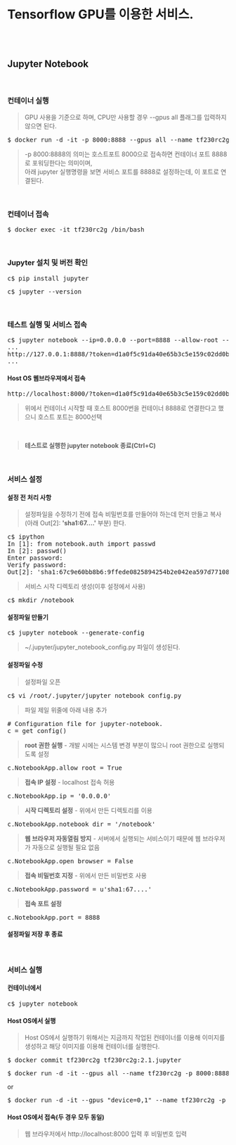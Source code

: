 # Tensorflow GPU를 이용한 서비스.

</br></br>


## Jupyter Notebook
</br>

### 컨테이너 실행
> GPU 사용을 기준으로 하며, CPU만 사용할 경우 --gpus all 플래그를 입력하지 않으면 된다.
<pre>$ docker run -d -it -p 8000:8888 --gpus all --name tf230rc2g tf230rc2g:1.base</pre>
> -p 8000:8888의 의미는 호스트포트 8000으로 접속하면 컨테이너 포트 8888로 포워딩한다는 의미이며, </br>
> 아래 jupyter 실행명령을 보면 서비스 포트를 8888로 설정하는데, 이 포트로 연결된다.
</br>

### 컨테이너 접속
<pre>$ docker exec -it tf230rc2g /bin/bash</pre>
</br>

### Jupyter 설치 및 버전 확인
<pre>c$ pip install jupyter</pre>
<pre>c$ jupyter --version</pre>
</br>

### 테스트 실행 및 서비스 접속
<pre>c$ jupyter notebook --ip=0.0.0.0 --port=8888 --allow-root --no-browser
...
http://127.0.0.1:8888/?token=d1a0f5c91da40e65b3c5e159c02dd0b1639dd4dbb72073cb
...</pre>
#### Host OS 웹브라우져에서 접속
<pre>http://localhost:8000/?token=d1a0f5c91da40e65b3c5e159c02dd0b1639dd4dbb72073cb</pre>
> 위에서 컨테이너 시작할 때 호스트 8000번을 컨테이너 8888로 연결한다고 했으니 호스트 포트는 8000선택

</br>

> **테스트로 실행한 jupyter notebook 종료(Ctrl+C)**

</br>

### 서비스 설정

#### 설정 전 처리 사항
> 설정파일을 수정하기 전에 접속 비밀번호를 만들어야 하는데 먼저 만들고 복사(아래 Out[2]: **'sha1:67....'** 부분) 한다.
<pre>c$ ipython
In [1]: from notebook.auth import passwd
In [2]: passwd()
Enter password:
Verify password:
Out[2]: 'sha1:67c9e60bb8b6:9ffede0825894254b2e042ea597d771089e11aed'</pre>
> 서비스 시작 디렉토리 생성(이후 설정에서 사용)
<pre>c$ mkdir /notebook</pre>

#### 설정파일 만들기
<pre>c$ jupyter notebook --generate-config</pre>
> ~/.jupyter/jupyter_notebook_config.py 파일이 생성된다.

#### 설정파일 수정
> 설정파일 오픈
<pre>c$ vi /root/.jupyter/jupyter_notebook_config.py</pre>
> 파일 제일 위줄에 아래 내용 추가
<pre># Configuration file for jupyter-notebook.
c = get_config()</pre>
> **root 권한 실행** - 개발 시에는 시스템 변경 부분이 많으니 root 권한으로 실행되도록 설정
<pre>c.NotebookApp.allow_root = True</pre>
> **접속 IP 설정** - localhost 접속 허용
<pre>c.NotebookApp.ip = '0.0.0.0'</pre>
> **시작 디렉토리 설정** - 위에서 만든 디렉토리를 이용
<pre>c.NotebookApp.notebook_dir = '/notebook'</pre>
> **웹 브라우저 자동열림 방지** - 서버에서 실행되는 서비스이기 때문에 웹 브라우저가 자동으로 실행될 필요 없음
<pre>c.NotebookApp.open_browser = False</pre>
> **접속 비밀번호 지정** - 위에서 만든 비밀번호 사용
<pre>c.NotebookApp.password = u'sha1:67....'</pre>
> **접속 포트 설정** 
<pre>c.NotebookApp.port = 8888</pre>
#### 설정파일 저장 후 종료
</br>

### 서비스 실행
#### 컨테이너에서
<pre>c$ jupyter notebook</pre>
#### Host OS에서 실행
> Host OS에서 실행하기 위해서는 지금까지 작업된 컨테이너를 이용해 이미지를 생성하고 해당 이미지를 이용해 컨테이너를 실행한다.
<pre>$ docker commit tf230rc2g tf230rc2g:2.1.jupyter</pre>
<pre>$ docker run -d -it --gpus all --name tf230rc2g -p 8000:8888 tf230rc2g:2.1.jupyter jupyter notebook</pre>
or
<pre>$ docker run -d -it --gpus "device=0,1" --name tf230rc2g -p 8000:8888 tf230rc2g:2.1.jupyter jupyter notebook</pre>
#### Host OS에서 접속(두 경우 모두 동일)
> 웹 브라우저에서 http://localhost:8000 입력 후 비밀번호 입력
